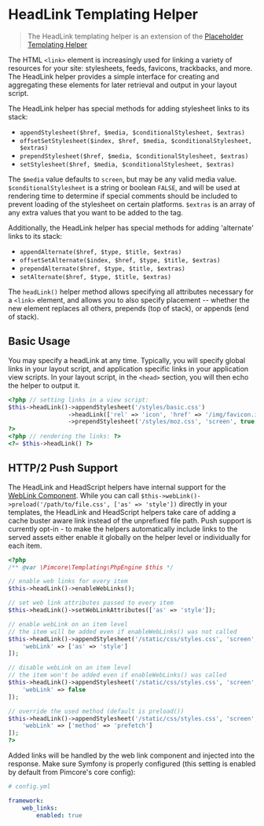 # HeadLink Templating Helper

> The HeadLink templating helper is an extension of the [Placeholder Templating Helper](./00_Placeholder.md)

The HTML `<link>` element is increasingly used for linking a variety of resources for your site: stylesheets, feeds, 
favicons, trackbacks, and more. The HeadLink helper provides a simple interface for creating and aggregating these 
elements for later retrieval and output in your layout script.

The HeadLink helper has special methods for adding stylesheet links to its stack:

- `appendStylesheet($href, $media, $conditionalStylesheet, $extras)`
- `offsetSetStylesheet($index, $href, $media, $conditionalStylesheet, $extras)`
- `prependStylesheet($href, $media, $conditionalStylesheet, $extras)`
- `setStylesheet($href, $media, $conditionalStylesheet, $extras)`

The `$media` value defaults to `screen`, but may be any valid media value. 
`$conditionalStylesheet` is a string or boolean `FALSE`, and will be used at rendering time to determine 
if special comments should be included to prevent loading of the stylesheet on certain platforms. 
`$extras` is an array of any extra values that you want to be added to the tag.

Additionally, the HeadLink helper has special methods for adding 'alternate' links to its stack:

- `appendAlternate($href, $type, $title, $extras)`
- `offsetSetAlternate($index, $href, $type, $title, $extras)`
- `prependAlternate($href, $type, $title, $extras)`
- `setAlternate($href, $type, $title, $extras)`

The `headLink()` helper method allows specifying all attributes necessary for a `<link>` element, 
and allows you to also specify placement -- whether the new element replaces all others, prepends (top of stack), 
or appends (end of stack).

## Basic Usage

You may specify a headLink at any time. 
Typically, you will specify global links in your layout script, and application specific links in your 
application view scripts. In your layout script, in the `<head>` section, you will then echo the helper to output it.

```php 
<?php // setting links in a view script:
$this->headLink()->appendStylesheet('/styles/basic.css')
                 ->headLink(['rel' => 'icon', 'href' => '/img/favicon.ico'], 'PREPEND')
                 ->prependStylesheet('/styles/moz.css', 'screen', true,  ['id' => 'my_stylesheet']);
?>
<?php // rendering the links: ?>
<?= $this->headLink() ?>
```

## HTTP/2 Push Support

The HeadLink and HeadScript helpers have internal support for the [WebLink Component](https://symfony.com/blog/new-in-symfony-3-3-weblink-component).
While you can call `$this->webLink()->preload('/path/to/file.css', ['as' => 'style'])` directly in your templates, the HeadLink
and HeadScript helpers take care of adding a cache buster aware link instead of the unprefixed file path. Push support is
currently opt-in - to make the helpers automatically include links to the served assets either enable it globally on the 
helper level or individually for each item.

```php
<?php
/** @var \Pimcore\Templating\PhpEngine $this */

// enable web links for every item
$this->headLink()->enableWebLinks();

// set web link attributes passed to every item
$this->headLink()->setWebLinkAttributes(['as' => 'style']);

// enable webLink on an item level
// the item will be added even if enableWebLinks() was not called
$this->headLink()->appendStylesheet('/static/css/styles.css', 'screen', false, [
    'webLink' => ['as' => 'style']
]);

// disable webLink on an item level
// the item won't be added even if enableWebLinks() was called
$this->headLink()->appendStylesheet('/static/css/styles.css', 'screen', false, [
    'webLink' => false
]);

// override the used method (default is preload())
$this->headLink()->appendStylesheet('/static/css/styles.css', 'screen', false, [
    'webLink' => ['method' => 'prefetch']
]);
?>
```

Added links will be handled by the web link component and injected into the response. Make sure Symfony is properly configured
(this setting is enabled by default from Pimcore's core config):

```yaml
# config.yml

framework:
    web_links:
        enabled: true
```

